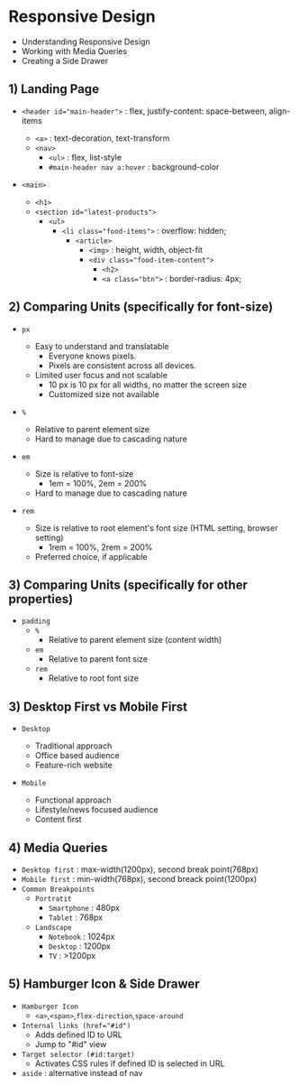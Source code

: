 # Responsive Design

- Understanding Responsive Design
- Working with Media Queries
- Creating a Side Drawer

## 1) Landing Page

- `<header id="main-header">` : flex, justify-content: space-between, align-items
  - `<a>` : text-decoration, text-transform
  - `<nav>`
    - `<ul>` : flex, list-style
    - `#main-header nav a:hover` : background-color

- `<main>`
  - `<h1>`
  - `<section id="latest-products">`
    - `<ul>`
      - `<li class="food-items">` : overflow: hidden;
        - `<article>`
          - `<img>` : height, width, object-fit
          - `<div class="food-item-content">`
            - `<h2>`
            - `<a class="btn">` : border-radius: 4px;

## 2) Comparing Units (specifically for font-size)

  - `px`
    - Easy to understand and translatable
      - Everyone knows pixels.
      - Pixels are consistent across all devices.
    - Limited user focus and not scalable
      - 10 px is 10 px for all widths, no matter the screen size
      - Customized size not available
  
  - `%`
      - Relative to parent element size
      - Hard to manage due to cascading nature

  - `em`
    - Size is relative to font-size
      - 1em = 100%, 2em = 200%
    - Hard to manage due to cascading nature

  - `rem`
    - Size is relative to root element's font size (HTML setting, browser setting)
      - 1rem = 100%, 2rem = 200%
    - Preferred choice, if applicable

## 3) Comparing Units (specifically for other properties)
  - `padding`
    - `%` 
      - Relative to parent element size (content width) 
    - `em`
      - Relative to parent font size
    - `rem`
      - Relative to root font size

## 3) Desktop First vs Mobile First
  - `Desktop`
    - Traditional approach
    - Office based audience
    - Feature-rich website
  
  - `Mobile`
    - Functional approach
    - Lifestyle/news focused audience
    - Content first

## 4) Media Queries
  - `Desktop first` : max-width(1200px), second break point(768px)
  - `Mobile first` : min-width(768px), second breack point(1200px)
  - `Common Breakpoints`
    - `Portratit`
      - `Smartphone` : 480px
      - `Tablet` : 768px
    - `Landscape`
      - `Notebook` : 1024px
      - `Desktop` : 1200px
      - `TV` : >1200px

## 5) Hamburger Icon & Side Drawer
  - `Hamburger Icon`
    - `<a>`,`<span>`,`flex-direction`,`space-around`
  - `Internal links (href="#id")`
    - Adds defined ID to URL
    - Jump to "#id" view
  - `Target selector (#id:target)`
    - Activates CSS rules if defined ID is selected in URL
  - `aside` : alternative instead of nav